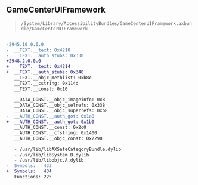 ## GameCenterUIFramework

> `/System/Library/AccessibilityBundles/GameCenterUIFramework.axbundle/GameCenterUIFramework`

```diff

-2945.10.0.0.0
-  __TEXT.__text: 0x4210
-  __TEXT.__auth_stubs: 0x330
+2948.2.0.0.0
+  __TEXT.__text: 0x4214
+  __TEXT.__auth_stubs: 0x340
   __TEXT.__objc_methlist: 0xb8c
   __TEXT.__cstring: 0x114d
   __TEXT.__const: 0x10

   __DATA_CONST.__objc_imageinfo: 0x8
   __DATA_CONST.__objc_selrefs: 0x338
   __DATA_CONST.__objc_superrefs: 0xb8
-  __AUTH_CONST.__auth_got: 0x1a8
+  __AUTH_CONST.__auth_got: 0x1b0
   __AUTH_CONST.__const: 0x2c0
   __AUTH_CONST.__cfstring: 0x1400
   __AUTH_CONST.__objc_const: 0x2290

   - /usr/lib/libAXSafeCategoryBundle.dylib
   - /usr/lib/libSystem.B.dylib
   - /usr/lib/libobjc.A.dylib
-  Symbols:   433
+  Symbols:   434
   Functions: 225
 

```
